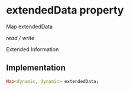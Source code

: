 


# extendedData property







Map extendedData
  
_<span class="feature">read / write</span>_



<p>Extended Information</p>



## Implementation

```dart
Map<dynamic, dynamic> extendedData;
```







